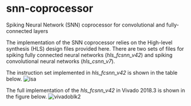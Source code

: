 # snn-coprocessor

Spiking Neural Network (SNN) coprocessor for convolutional and fully-connected layers

The implementation of the SNN coprocessor relies on the High-level synthesis (HLS) design files provided here. There are two sets of files for spiking fully connected neural networks (*hls_fcsnn_v42*) and spiking convolutional neural networks (*hls_csnn_v7*). 

The instruction set implemented in *hls_fcsnn_v42* is shown in the table below. 
![isa](https://github.com/yimin-github/snn-coprocessor/assets/91878760/581820db-e872-4176-b91d-e9b7eaea28d1)

The full implementation of the *hls_fcsnn_v42* in Vivado 2018.3 is shown in the figure below. 
![vivadoblk2](https://github.com/yimin-github/snn-coprocessor/assets/91878760/5413ed1d-d470-445c-ba6b-39eac4a1809f)
